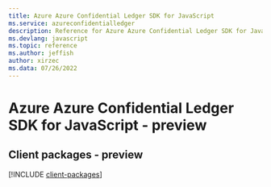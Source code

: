 ```yaml
---
title: Azure Azure Confidential Ledger SDK for JavaScript
ms.service: azureconfidentialledger
description: Reference for Azure Azure Confidential Ledger SDK for JavaScript
ms.devlang: javascript
ms.topic: reference
ms.author: jeffish
author: xirzec
ms.data: 07/26/2022
---
```

# Azure Azure Confidential Ledger SDK for JavaScript - preview

## Client packages - preview
[!INCLUDE [client-packages](azure-confidential-ledger-client-index.md)]

